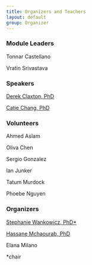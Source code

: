 ```yaml
---
title: Organizers and Teachers
layout: default
group: Organizer
---
```



### Module Leaders
Tonnar Castellano

Vratin Srivastava



### Speakers
[Derek Claxton, PhD](https://medschool.vanderbilt.edu/mpb/person/derek-p-claxton-phd/)

[Catie Chang, PhD](https://www.cchanglab.net/)


### Volunteers

Ahmed Aslam

Oliva Chen

Sergio Gonzalez

Ian Junker

Tatum Murdock

Phoebe Nguyen


### Organizers
[Stephanie Wankowicz, PhD*](https://wankowiczlab.com/)

[Hassane Mchaourab, PhD](https://lab.vanderbilt.edu/mchaourab-lab/person/hassane-s-mchaourab-ph-d/)

Elana Milano

*chair
